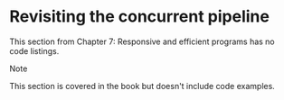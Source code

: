 # Revisiting the concurrent pipeline

This section from Chapter 7: Responsive and efficient programs has no code listings.

> [!NOTE]
> This section is covered in the book but doesn't include code examples.
